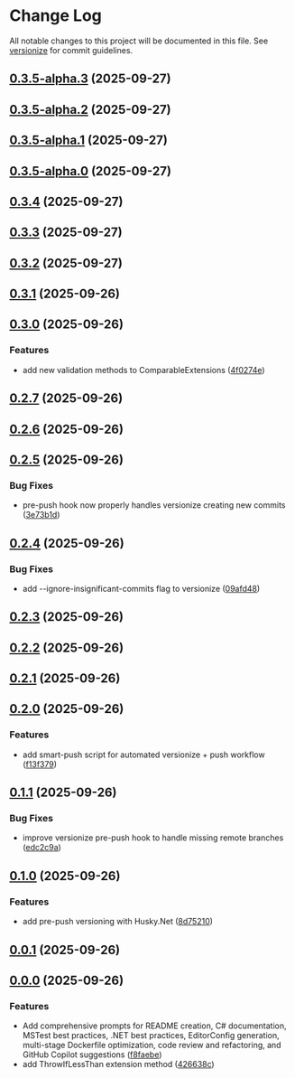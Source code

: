 # Change Log

All notable changes to this project will be documented in this file. See [versionize](https://github.com/versionize/versionize) for commit guidelines.

<a name="0.3.5-alpha.3"></a>
## [0.3.5-alpha.3](https://www.github.com/jlbarreda/dev-elf/releases/tag/v0.3.5-alpha.3) (2025-09-27)

<a name="0.3.5-alpha.2"></a>
## [0.3.5-alpha.2](https://www.github.com/jlbarreda/dev-elf/releases/tag/v0.3.5-alpha.2) (2025-09-27)

<a name="0.3.5-alpha.1"></a>
## [0.3.5-alpha.1](https://www.github.com/jlbarreda/dev-elf/releases/tag/v0.3.5-alpha.1) (2025-09-27)

<a name="0.3.5-alpha.0"></a>
## [0.3.5-alpha.0](https://www.github.com/jlbarreda/dev-elf/releases/tag/v0.3.5-alpha.0) (2025-09-27)

<a name="0.3.4"></a>
## [0.3.4](https://www.github.com/jlbarreda/dev-elf/releases/tag/v0.3.4) (2025-09-27)

<a name="0.3.3"></a>
## [0.3.3](https://www.github.com/jlbarreda/dev-elf/releases/tag/v0.3.3) (2025-09-27)

<a name="0.3.2"></a>
## [0.3.2](https://www.github.com/jlbarreda/dev-elf/releases/tag/v0.3.2) (2025-09-27)

<a name="0.3.1"></a>
## [0.3.1](https://www.github.com/jlbarreda/dev-elf/releases/tag/v0.3.1) (2025-09-26)

<a name="0.3.0"></a>
## [0.3.0](https://www.github.com/jlbarreda/dev-elf/releases/tag/v0.3.0) (2025-09-26)

### Features

* add new validation methods to ComparableExtensions ([4f0274e](https://www.github.com/jlbarreda/dev-elf/commit/4f0274e8b2189d5dcf26a63e2774050f0a09e7da))

<a name="0.2.7"></a>
## [0.2.7](https://www.github.com/jlbarreda/dev-elf/releases/tag/v0.2.7) (2025-09-26)

<a name="0.2.6"></a>
## [0.2.6](https://www.github.com/jlbarreda/dev-elf/releases/tag/v0.2.6) (2025-09-26)

<a name="0.2.5"></a>
## [0.2.5](https://www.github.com/jlbarreda/dev-elf/releases/tag/v0.2.5) (2025-09-26)

### Bug Fixes

* pre-push hook now properly handles versionize creating new commits ([3e73b1d](https://www.github.com/jlbarreda/dev-elf/commit/3e73b1db872a6b56ef55f65bfe1931cabc99eb54))

<a name="0.2.4"></a>
## [0.2.4](https://www.github.com/jlbarreda/dev-elf/releases/tag/v0.2.4) (2025-09-26)

### Bug Fixes

* add --ignore-insignificant-commits flag to versionize ([09afd48](https://www.github.com/jlbarreda/dev-elf/commit/09afd484c065660acd69fb94fb595224706aa636))

<a name="0.2.3"></a>
## [0.2.3](https://www.github.com/jlbarreda/dev-elf/releases/tag/v0.2.3) (2025-09-26)

<a name="0.2.2"></a>
## [0.2.2](https://www.github.com/jlbarreda/dev-elf/releases/tag/v0.2.2) (2025-09-26)

<a name="0.2.1"></a>
## [0.2.1](https://www.github.com/jlbarreda/dev-elf/releases/tag/v0.2.1) (2025-09-26)

<a name="0.2.0"></a>
## [0.2.0](https://www.github.com/jlbarreda/dev-elf/releases/tag/v0.2.0) (2025-09-26)

### Features

* add smart-push script for automated versionize + push workflow ([f13f379](https://www.github.com/jlbarreda/dev-elf/commit/f13f379a740240789ec50d55d8288e95eba9ecd6))

<a name="0.1.1"></a>
## [0.1.1](https://www.github.com/jlbarreda/dev-elf/releases/tag/v0.1.1) (2025-09-26)

### Bug Fixes

* improve versionize pre-push hook to handle missing remote branches ([edc2c9a](https://www.github.com/jlbarreda/dev-elf/commit/edc2c9a1293df750c9905e2b564ee9d0f420007f))

<a name="0.1.0"></a>
## [0.1.0](https://www.github.com/jlbarreda/dev-elf/releases/tag/v0.1.0) (2025-09-26)

### Features

* add pre-push versioning with Husky.Net ([8d75210](https://www.github.com/jlbarreda/dev-elf/commit/8d752102b0ce0cb161dba5a8e6fa361c27a41210))

<a name="0.0.1"></a>
## [0.0.1](https://www.github.com/jlbarreda/dev-elf/releases/tag/v0.0.1) (2025-09-26)

<a name="0.0.0"></a>
## [0.0.0](https://www.github.com/jlbarreda/dev-elf/releases/tag/v0.0.0) (2025-09-26)

### Features

* Add comprehensive prompts for README creation, C# documentation, MSTest best practices, .NET best practices, EditorConfig generation, multi-stage Dockerfile optimization, code review and refactoring, and GitHub Copilot suggestions ([f8faebe](https://www.github.com/jlbarreda/dev-elf/commit/f8faebe0f3bb08c5588b846cdea6fef7287d716d))
* add ThrowIfLessThan<T> extension method ([426638c](https://www.github.com/jlbarreda/dev-elf/commit/426638c458a73d5ce9742676fe8cd49cabdb8153))

